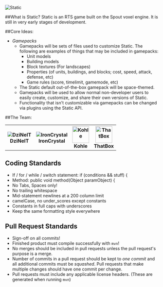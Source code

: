 ![Static](http://i.imgur.com/ExuZJ.png "Static")

##What is Static?
Static is an RTS game built on the Spout voxel engine. It is still in very early stages of development.

##Core Ideas:
- _Gamepacks_
    + Gamepacks will be sets of files used to customize Static. The following are examples of things that may be included in gamepacks:
        * Unit models
        * Building models
        * Block textures (For landscapes)
        * Properties (of units, buildings, and blocks; cost, speed, attack, defense, etc)
        * Game rules (score, timelimit, gamemode, etc)
    + The Static default out-of-the-box gamepack will be space-themed.
    + Gamepacks will be used to allow normal non-developer users to easily create, customize, and share their own versions of Static.
    + Functionality that isn't customizable via gamepacks can be changed via plugins using the Static API.

##The Team:
<table>
	<tr>
		<th><img src="https://en.gravatar.com/userimage/33964137/1a88e05eaeb009a4323e3076b309313c.png?size=55" alt="DziNeIT" title="DziNeIT"/><br/>DziNeIT</th>
		<th><img src="http://en.gravatar.com/userimage/36607853/8a0a5af7c32f01350a4aa64353cf9b44.jpg?size=55" alt="IronCrystal" title="IronCrystal"/><br/>IronCrystal</th>
		<th><img src="https://dl.dropbox.com/u/35876967/fancykohlewhitebg.png" width="55" height="55" alt="Kohle" title="Kohle"/><br/>Kohle</th>
		<th><img src="http://www.gravatar.com/avatar/b9564e9f047c5be52eb84728aca0d13d.png" height="55" width="55" alt="ThatBox" title="ThatBox"/><br/>ThatBox</th>
	</tr>
</table>

Coding Standards
----------------------------------
* If / for / while / switch statement: if (conditions && stuff) {
* Method: public void method(Object paramObject) {
* No Tabs, Spaces only!
* No trailing whitespace
* Mid-statement newlines at a 200 column limit
* camelCase, no under_scores except constants
* Constants in full caps with underscores
* Keep the same formatting style everywhere

Pull Request Standards
----------------------------------
* Sign-off on all commits!
* Finished product must compile successfully with `mvn`!
* No merges should be included in pull requests unless the pull request's purpose is a merge.
* Number of commits in a pull request should be kept to *one commit* and all additional commits must be *squashed*. Pull requests that make multiple changes should have one commit per change.
* Pull requests must include any applicable license headers. (These are generated when running `mvn`)